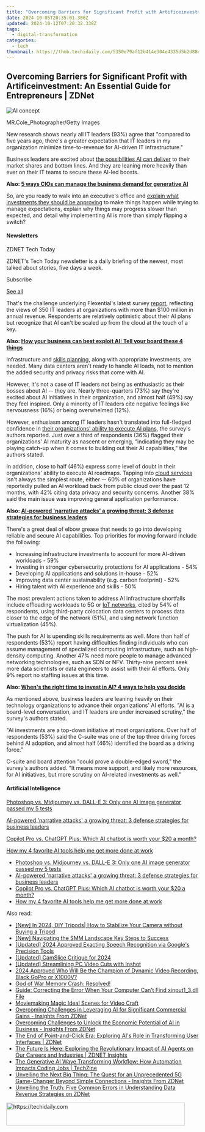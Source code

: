 ```yaml
---
title: "Overcoming Barriers for Significant Profit with Artificeinvestment: An Essential Guide for Entrepreneurs | ZDNet"
date: 2024-10-05T20:35:01.306Z
updated: 2024-10-12T07:20:32.338Z
tags:
  - digital-transformation
categories:
  - tech
thumbnail: https://thmb.techidaily.com/5350e79af12b414e304e4335d5b2d88e62b5e0973ecd1f3c8cd4da92e1845552.jpeg
---
```


## Overcoming Barriers for Significant Profit with Artificeinvestment: An Essential Guide for Entrepreneurs | ZDNet

![AI concept](https://www.zdnet.com/a/img/resize/ca5e62804023d5faaa4361624de4065d2aa477cc/2024/08/02/0df71b80-c93f-4aef-92e0-5fc2d2ad4d31/gettyimages-1340644172.jpg?auto=webp&width=1280)

MR.Cole\_Photographer/Getty Images

New research shows nearly all IT leaders (93%) agree that "compared to five years ago, there's a greater expectation that IT leaders in my organization minimize time-to-revenue for AI-driven IT infrastructure."

Business leaders are excited about [the possibilities AI can deliver](https://www.zdnet.com/article/what-is-ai-heres-everything-you-need-to-know-about-artificial-intelligence/) to their market shares and bottom lines. And they are leaning more heavily than ever on their IT teams to secure these AI-led boosts. 

**Also: [5 ways CIOs can manage the business demand for generative AI](https://www.zdnet.com/article/5-ways-cios-can-manage-the-business-demand-for-generative-ai/)**

So, are you ready to walk into an executive's office and [explain what investments they should be approving](https://www.zdnet.com/article/agile-development-can-unlock-the-power-of-generative-ai-heres-how/) to make things happen while trying to manage expectations, explain why things may progress slower than expected, and detail why implementing AI is more than simply flipping a switch? 

#### Newsletters

ZDNET Tech Today

ZDNET's Tech Today newsletter is a daily briefing of the newest, most talked about stories, five days a week.

 Subscribe

[See all](https://www.zdnet.com/newsletters/)

That's the challenge underlying Flexential's latest survey [report](https://www.flexential.com/resources/report/state-ai-infrastructure), reflecting the views of 350 IT leaders at organizations with more than $100 million in annual revenue. Respondents are relatively optimistic about their AI plans but recognize that AI can't be scaled up from the cloud at the touch of a key. 

**Also: [How your business can best exploit AI: Tell your board these 4 things](https://www.zdnet.com/article/how-your-business-can-best-exploit-ai-tell-your-board-these-4-things/)**

Infrastructure and [skills planning](https://www.zdnet.com/article/3-ways-to-help-your-staff-use-generative-ai-confidently-and-productively/), along with appropriate investments, are needed. Many data centers aren't ready to handle AI loads, not to mention the added security and privacy risks that come with AI. 

However, it's not a case of IT leaders not being as enthusiastic as their bosses about AI -- they are. Nearly three-quarters (73%) say they're excited about AI initiatives in their organization, and almost half (49%) say they feel inspired. Only a minority of IT leaders cite negative feelings like nervousness (16%) or being overwhelmed (12%).

However, enthusiasm among IT leaders hasn't translated into full-fledged confidence in [their organizations' ability to execute AI plans](https://www.zdnet.com/article/ai-employment-impact-86-of-workers-fear-job-losses-but-heres-some-good-news/), the survey's authors reported. Just over a third of respondents (36%) flagged their organizations' AI maturity as nascent or emerging, "indicating they may be playing catch-up when it comes to building out their AI capabilities," the authors stated.

In addition, close to half (46%) express some level of doubt in their organizations' ability to execute AI roadmaps. Tapping into [cloud services](https://www.zdnet.com/article/what-is-cloud-computing-everything-you-need-to-know-about-the-cloud/) isn't always the simplest route, either -- 60% of organizations have reportedly pulled an AI workload back from public cloud over the past 12 months, with 42% citing data privacy and security concerns. Another 38% said the main issue was improving general application performance.

**Also: [AI-powered 'narrative attacks' a growing threat: 3 defense strategies for business leaders](https://www.zdnet.com/article/ai-powered-narrative-attacks-a-growing-threat-3-defense-strategies-for-business-leaders/)**

There's a great deal of elbow grease that needs to go into developing reliable and secure AI capabilities. Top priorities for moving forward include the following:

* Increasing infrastructure investments to account for more AI-driven workloads - 59%
* Investing in stronger cybersecurity protections for AI applications - 54%
* Developing AI applications and solutions in-house - 52%
* Improving data center sustainability (e.g. carbon footprint) - 52%
* Hiring talent with AI experience and skills - 50%

The most prevalent actions taken to address AI infrastructure shortfalls include offloading workloads to 5G or [IoT networks](https://www.zdnet.com/home-and-office/smart-home/matter-1-3-is-out-here-are-the-new-features-and-types-of-supported-devices/), cited by 54% of respondents, using third-party colocation data centers to process data closer to the edge of the network (51%), and using network function virtualization (45%).

The push for AI is upending skills requirements as well. More than half of respondents (53%) report having difficulties finding individuals who can assume management of specialized computing infrastructure, such as high-density computing. Another 47% need more people to manage advanced networking technologies, such as SDN or NFV. Thirty-nine percent seek more data scientists or data engineers to assist with their AI efforts. Only 9% report no staffing issues at this time.

**Also: [When's the right time to invest in AI? 4 ways to help you decide](https://www.zdnet.com/article/whens-the-right-time-to-invest-in-ai-4-ways-to-help-you-decide/)**

As mentioned above, business leaders are leaning heavily on their technology organizations to advance their organizations' AI efforts. "AI is a board-level conversation, and IT leaders are under increased scrutiny," the survey's authors stated. 

"AI investments are a top-down initiative at most organizations. Over half of respondents (53%) said the C-suite was one of the top three driving forces behind AI adoption, and almost half (46%) identified the board as a driving force."

C-suite and board attention "could prove a double-edged sword," the survey's authors added. "It means more support, and likely more resources, for AI initiatives, but more scrutiny on AI-related investments as well."

#### Artificial Intelligence

[Photoshop vs. Midjourney vs. DALL-E 3: Only one AI image generator passed my 5 tests](https://www.zdnet.com/article/is-photoshops-new-text-to-image-as-good-as-midjourney-and-dall-e-we-test-it-and-see/ "Photoshop vs. Midjourney vs. DALL-E 3: Only one AI image generator passed my 5 tests")

[AI-powered 'narrative attacks' a growing threat: 3 defense strategies for business leaders](https://www.zdnet.com/article/ai-powered-narrative-attacks-a-growing-threat-3-defense-strategies-for-business-leaders/ "AI-powered 'narrative attacks' a growing threat: 3 defense strategies for business leaders")

[Copilot Pro vs. ChatGPT Plus: Which AI chatbot is worth your $20 a month?](https://www.zdnet.com/article/copilot-pro-vs-chatgpt-plus-which-is-ai-chatbot-is-worth-your-20-a-month/ "Copilot Pro vs. ChatGPT Plus: Which AI chatbot is worth your $20 a month?")

[How my 4 favorite AI tools help me get more done at work](https://www.zdnet.com/article/how-my-4-favorite-ai-tools-help-me-get-more-done-at-work/ "How my 4 favorite AI tools help me get more done at work")

* [Photoshop vs. Midjourney vs. DALL-E 3: Only one AI image generator passed my 5 tests](https://www.zdnet.com/article/is-photoshops-new-text-to-image-as-good-as-midjourney-and-dall-e-we-test-it-and-see/ "Photoshop vs. Midjourney vs. DALL-E 3: Only one AI image generator passed my 5 tests")
* [AI-powered 'narrative attacks' a growing threat: 3 defense strategies for business leaders](https://www.zdnet.com/article/ai-powered-narrative-attacks-a-growing-threat-3-defense-strategies-for-business-leaders/ "AI-powered 'narrative attacks' a growing threat: 3 defense strategies for business leaders")
* [Copilot Pro vs. ChatGPT Plus: Which AI chatbot is worth your $20 a month?](https://www.zdnet.com/article/copilot-pro-vs-chatgpt-plus-which-is-ai-chatbot-is-worth-your-20-a-month/ "Copilot Pro vs. ChatGPT Plus: Which AI chatbot is worth your $20 a month?")
* [How my 4 favorite AI tools help me get more done at work](https://www.zdnet.com/article/how-my-4-favorite-ai-tools-help-me-get-more-done-at-work/ "How my 4 favorite AI tools help me get more done at work")

<ins class="adsbygoogle"
     style="display:block"
     data-ad-format="autorelaxed"
     data-ad-client="ca-pub-7571918770474297"
     data-ad-slot="1223367746"></ins>

<ins class="adsbygoogle"
     style="display:block"
     data-ad-client="ca-pub-7571918770474297"
     data-ad-slot="8358498916"
     data-ad-format="auto"
     data-full-width-responsive="true"></ins>

<span class="atpl-alsoreadstyle">Also read:</span>
<div><ul>
<li><a href="https://facebook-record-videos.techidaily.com/new-in-2024-diy-tripods-how-to-stabilize-your-camera-without-buying-a-tripod/"><u>[New] In 2024, DIY Tripods| How to Stabilize Your Camera without Buying a Tripod</u></a></li>
<li><a href="https://extra-skills.techidaily.com/new-navigating-the-smm-landscape-key-steps-to-success/"><u>[New] Navigating the SMM Landscape Key Steps to Success</u></a></li>
<li><a href="https://screen-sharing-recording.techidaily.com/updated-2024-approved-exacting-speech-recognition-via-googles-precision-tools/"><u>[Updated] 2024 Approved Exacting Speech Recognition via Google's Precision Tools</u></a></li>
<li><a href="https://screen-activity-recording.techidaily.com/updated-camslice-critique-for-2024/"><u>[Updated] CamSlice Critique for 2024</u></a></li>
<li><a href="https://fox-boxes.techidaily.com/updated-streamlining-pc-video-cuts-with-inshot/"><u>[Updated] Streamlining PC Video Cuts with Inshot</u></a></li>
<li><a href="https://fox-friendly.techidaily.com/2024-approved-who-will-be-the-champion-of-dynamic-video-recording-black-gopro-or-x1000v/"><u>2024 Approved Who Will Be the Champion of Dynamic Video Recording, Black GoPro or X1000V?</u></a></li>
<li><a href="https://win-able.techidaily.com/god-of-war-memory-crash-resolved/"><u>God of War Memory Crash: Resolved!</u></a></li>
<li><a href="https://techtrends.techidaily.com/guide-correcting-the-error-when-your-computer-cant-find-xinput13dll-file/"><u>Guide: Correcting the Error When Your Computer Can’t Find xinput1_3.dll File</u></a></li>
<li><a href="https://extra-information.techidaily.com/moviemaking-magic-ideal-scenes-for-video-craft/"><u>Moviemaking Magic Ideal Scenes for Video Craft</u></a></li>
<li><a href="https://app-tips.techidaily.com/overcoming-challenges-in-leveraging-ai-for-significant-commercial-gains-insights-from-zdnet/"><u>Overcoming Challenges in Leveraging AI for Significant Commercial Gains - Insights From ZDNet</u></a></li>
<li><a href="https://app-tips.techidaily.com/overcoming-challenges-to-unlock-the-economic-potential-of-ai-in-business-insights-from-zdnet/"><u>Overcoming Challenges to Unlock the Economic Potential of AI in Business - Insights From ZDNet</u></a></li>
<li><a href="https://app-tips.techidaily.com/the-end-of-point-and-click-era-exploring-ais-role-in-transforming-user-interfaces-zdnet/"><u>The End of Point-and-Click Era: Exploring AI's Role in Transforming User Interfaces | ZDNet</u></a></li>
<li><a href="https://app-tips.techidaily.com/the-future-is-here-exploring-the-revolutionary-impact-of-ai-agents-on-our-careers-and-industries-zdnet-insights/"><u>The Future Is Here: Exploring the Revolutionary Impact of AI Agents on Our Careers and Industries | ZDNET Insights</u></a></li>
<li><a href="https://app-tips.techidaily.com/the-generative-ai-wave-transforming-workflow-how-automation-impacts-coding-jobs-techzine/"><u>The Generative AI Wave Transforming Workflow: How Automation Impacts Coding Jobs | TechZine</u></a></li>
<li><a href="https://app-tips.techidaily.com/unveiling-the-next-big-thing-the-quest-for-an-unprecedented-5g-game-changer-beyond-simple-connections-insights-from-zdnet/"><u>Unveiling the Next Big Thing: The Quest for an Unprecedented 5G Game-Changer Beyond Simple Connections - Insights From ZDNet</u></a></li>
<li><a href="https://app-tips.techidaily.com/unveiling-the-truth-five-common-errors-in-understanding-data-revenue-strategies-on-zdnet/"><u>Unveiling the Truth: Five Common Errors in Understanding Data Revenue Strategies on ZDNet</u></a></li>
</ul></div>

<!-- affiliate ads begin -->
<a href="https://bluettius.sjv.io/c/5597632/2139118/17108" target="_top" id="2139118">
  <img src="//a.impactradius-go.com/display-ad/17108-2139118" border="0" alt="https://techidaily.com" width="468" height="60"/>
</a>
<img height="0" width="0" src="https://bluettius.sjv.io/i/5597632/2139118/17108" style="position:absolute;visibility:hidden;" border="0" />
<!-- affiliate ads end -->


